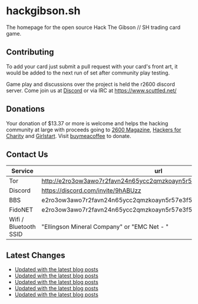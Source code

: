 # hackgibson.sh
The homepage for the open source Hack The Gibson // SH trading card game.


## Contributing

To add your card just submit a pull request with your card's front art, it would be added to the next run of set after community play testing.

Game play and discussions over the project is held the r2600 discord server. Come join us at [Discord](https://discord.com/invite/9hABUzz) or via IRC at https://www.scuttled.net/


## Donations

Your donation of $13.37 or more is welcome and helps the hacking community at large with proceeds going to [2600 Magazine](https://2600.com/), [Hackers for Charity](https://hackersforcharity.org) and [Girlstart](https://girlstart.org).  Visit [buymeacoffee](https://www.buymeacoffee.com/hackgibson.sh) to donate.


## Contact Us

Service | url
-|-
Tor | http://e2ro3ow3awo7r2favn24n65ycc2qmzkoayn5r57e3f56nvjwdcgg32ad.onion
Discord | https://discord.com/invite/9hABUzz
BBS | e2ro3ow3awo7r2favn24n65ycc2qmzkoayn5r57e3f56nvjwdcgg32ad.onion:23
FidoNET | e2ro3ow3awo7r2favn24n65ycc2qmzkoayn5r57e3f56nvjwdcgg32ad.onion:24554
Wifi / Bluetooth SSID | "Ellingson Mineral Company" or "EMC Net - <fidonet address>"

## Latest Changes
<!-- BLOG-POST-LIST:START -->
- [Updated with the latest blog posts](https://github.com/DFW2600/hackgibson.sh/commit/444aaca5784ddcbe7183749fb8b0b6f785dfd551)
- [Updated with the latest blog posts](https://github.com/DFW2600/hackgibson.sh/commit/4aab444bcd0905e7e6157712ba0f6e01f8c12ef2)
- [Updated with the latest blog posts](https://github.com/DFW2600/hackgibson.sh/commit/841a37ad8a7d805021b236ef823bfdc827e981f5)
- [Updated with the latest blog posts](https://github.com/DFW2600/hackgibson.sh/commit/0fc574e5b8e95db9ff2a02e755b80909860411b7)
- [Updated with the latest blog posts](https://github.com/DFW2600/hackgibson.sh/commit/c51721b96ec17f57a118d0ca3eb282bf72de3e59)
<!-- BLOG-POST-LIST:END -->
